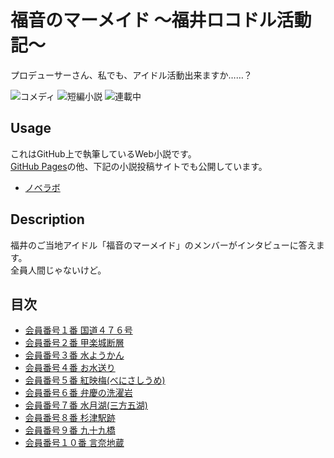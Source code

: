 福音のマーメイド 〜福井ロコドル活動記〜
=======================================

プロデューサーさん、私でも、アイドル活動出来ますか……？

![コメディ](https://img.shields.io/badge/%E3%82%B8%E3%83%A3%E3%83%B3%E3%83%AB-%E3%82%B3%E3%83%A1%E3%83%87%E3%82%A3-brightgreen.svg)
![短編小説](https://img.shields.io/badge/%E5%BD%A2%E5%BC%8F-%E7%9F%AD%E7%B7%A8%E5%B0%8F%E8%AA%AC-orange.svg)
![連載中](https://img.shields.io/badge/%E5%9F%B7%E7%AD%86%E7%8A%B6%E6%B3%81-%E9%80%A3%E8%BC%89%E4%B8%AD-red.svg)

## Usage

これはGitHub上で執筆しているWeb小説です。  
[GitHub Pages](https://8novels.github.io/evangelical-mermaids/)の他、下記の小説投稿サイトでも公開しています。

* [ノベラボ](https://www.novelabo.com/books/4869/chapters)

## Description

福井のご当地アイドル「福音のマーメイド」のメンバーがインタビューに答えます。  
全員人間じゃないけど。

## 目次

* [会員番号１番 国道４７６号](./episodes/001.md)
* [会員番号２番 甲楽城断層](./episodes/002.md)
* [会員番号３番 水ようかん](./episodes/003.md)
* [会員番号４番 お水送り](./episodes/004.md)
* [会員番号５番 紅映梅(べにさしうめ)](./episodes/005.md)
* [会員番号６番 弁慶の洗濯岩](./episodes/006.md)
* [会員番号７番 水月湖(三方五湖)](./episodes/007.md)
* [会員番号８番 杉津駅跡](./episodes/008.md)
* [会員番号９番 九十九橋](./episodes/009.md)
* [会員番号１０番 言奈地蔵](./episodes/010.md)
